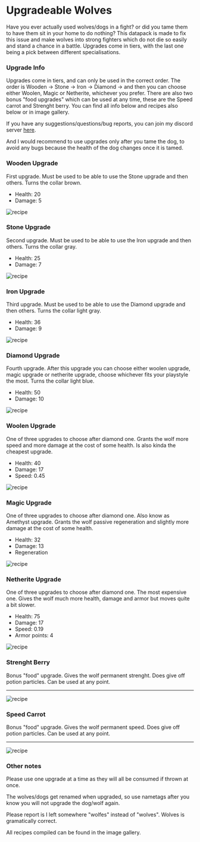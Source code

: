 
# Upgradeable Wolves

Have you ever actually used wolves/dogs in a fight? or did you tame them to have them sit in your home to do nothing? This datapack is made to fix this issue and make wolves into strong fighters which do not die so easily and stand a chance in a battle. Upgrades come in tiers, with the last one being a pick between different specialisations.

### Upgrade Info

Upgrades come in tiers, and can only be used in the correct order. The order is Wooden -> Stone -> Iron -> Diamond -> and then you can choose either Woolen, Magic or Netherite, whichever you prefer. There are also two bonus "food upgrades" which can be used at any time, these are the Speed carrot and Strenght berry. You can find all info below and recipes also below or in image gallery.

If you have any suggestions/questions/bug reports, you can join my discord server  [here](https://discord.gg/ETgYt8Eag3).

And I would recommend to use upgrades only after you tame the dog, to avoid any bugs because the health of the dog changes once it is tamed.

### Wooden Upgrade

First upgrade. Must be used to be able to use the Stone upgrade and then others. Turns the collar brown.

-   Health: 20
-   Damage: 5

![recipe](https://cdn.modrinth.com/data/XVRp7dhT/images/4e8b7e5dd797535d666c51684e2fd950999d1950.png)

### Stone Upgrade
Second upgrade. Must be used to be able to use the Iron upgrade and then others. Turns the collar gray.

-   Health: 25
-   Damage: 7

![recipe](https://cdn.modrinth.com/data/XVRp7dhT/images/6dc5d751979c8e021b9ea3fe214c83f6b6e47d51.png)

### Iron Upgrade
Third upgrade. Must be used to be able to use the Diamond upgrade and then others. Turns the collar light gray.

-   Health: 36
-   Damage: 9

![recipe](https://cdn.modrinth.com/data/XVRp7dhT/images/0894380e416af00c90138a8795a53c11f61956bb.png)

### Diamond Upgrade
Fourth upgrade. After this upgrade you can choose either woolen upgrade, magic upgrade or netherite upgrade, choose whichever fits your playstyle the most. Turns the collar light blue.

-   Health: 50
-   Damage: 10

![recipe](https://cdn.modrinth.com/data/XVRp7dhT/images/755c71a65a5cbae0f244a77617c5e136d241611d.png)

### Woolen Upgrade
One of three upgrades to choose after diamond one. Grants the wolf more speed and more damage at the cost of some health. Is also kinda the cheapest upgrade.

-   Health: 40
-   Damage: 17
-   Speed: 0.45

![recipe](https://cdn.modrinth.com/data/XVRp7dhT/images/ccae386138bba946d28385973d5625b1c0eaa081.png)

### Magic Upgrade
One of three upgrades to choose after diamond one. Also know as Amethyst upgrade. Grants the wolf passive regeneration and slightly more damage at the cost of some health.

-   Health: 32
-   Damage: 13
-   Regeneration

![recipe](https://cdn.modrinth.com/data/XVRp7dhT/images/9db741d1730bc0b66d81d9445abce3344c07b659.png)

### Netherite Upgrade
One of three upgrades to choose after diamond one. The most expensive one. Gives the wolf much more health, damage and armor but moves quite a bit slower.

-   Health: 75
-   Damage: 17
-   Speed: 0.19
-   Armor points: 4

![recipe](https://cdn.modrinth.com/data/XVRp7dhT/images/fb07f4a93f3cc07dc7b41d5795bd5f006330b9a6.png)

### Strenght Berry
Bonus "food" upgrade. Gives the wolf permanent strenght. Does give off potion particles. Can be used at any point.

----------

![recipe](https://cdn.modrinth.com/data/XVRp7dhT/images/3d9ab30bf794edcb83fa456ee1d27d3519a4f4df.png)

### Speed Carrot
Bonus "food" upgrade. Gives the wolf permanent speed. Does give off potion particles. Can be used at any point.

----------

![recipe](https://cdn.modrinth.com/data/XVRp7dhT/images/0e6699f50e1eb807dc2fa41348907a633438e517.png)

### Other notes

Please use one upgrade at a time as they will all be consumed if thrown at once.

The wolves/dogs get renamed when upgraded, so use nametags after you know you will not upgrade the dog/wolf again.

Please report is I left somewhere "wolfes" instead of "wolves". Wolves is gramatically correct.

All recipes compiled can be found in the image gallery.
